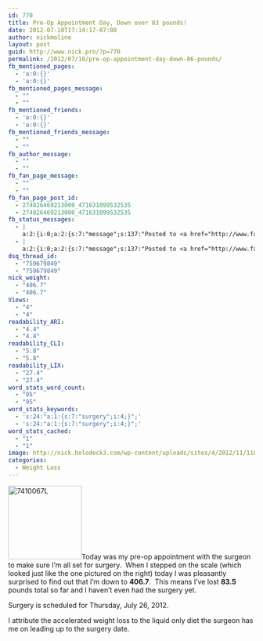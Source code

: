 ```yaml
---
id: 770
title: Pre-Op Appointment Day, Down over 83 pounds!
date: 2012-07-10T17:14:17-07:00
author: nickmoline
layout: post
guid: http://www.nick.pro/?p=770
permalink: /2012/07/10/pre-op-appointment-day-down-86-pounds/
fb_mentioned_pages:
  - 'a:0:{}'
  - 'a:0:{}'
fb_mentioned_pages_message:
  - ""
  - ""
fb_mentioned_friends:
  - 'a:0:{}'
  - 'a:0:{}'
fb_mentioned_friends_message:
  - ""
  - ""
fb_author_message:
  - ""
  - ""
fb_fan_page_message:
  - ""
  - ""
fb_fan_page_post_id:
  - 274826469213000_471631099532535
  - 274826469213000_471631099532535
fb_status_messages:
  - |
    a:2:{i:0;a:2:{s:7:"message";s:137:"Posted to <a href="http://www.facebook.com/274826469213000/posts/471631099532535" target="_blank">Nicholas Moline's Facebook Timeline</a>";s:5:"error";s:0:"";}i:1;a:2:{s:7:"message";s:385:"Failed posting to your Facebook Timeline. Error: {"message":"Object at URL 'http://www.nick.pro/2012/07/10/pre-op-appointment-day-down-86-pounds/' of type 'article' is invalid because it specifies multiple 'og:url' values: http://www.nick.pro/2012/07/10/pre-op-appointment-day-down-86-pounds/, http://www.nick.pro/2012/07/10/pre-op-appointment-day-down-86-pounds/.","type":"Exception"}";s:5:"error";s:1:"1";}}
  - |
    a:2:{i:0;a:2:{s:7:"message";s:137:"Posted to <a href="http://www.facebook.com/274826469213000/posts/471631099532535" target="_blank">Nicholas Moline's Facebook Timeline</a>";s:5:"error";s:0:"";}i:1;a:2:{s:7:"message";s:385:"Failed posting to your Facebook Timeline. Error: {"message":"Object at URL 'http://www.nick.pro/2012/07/10/pre-op-appointment-day-down-86-pounds/' of type 'article' is invalid because it specifies multiple 'og:url' values: http://www.nick.pro/2012/07/10/pre-op-appointment-day-down-86-pounds/, http://www.nick.pro/2012/07/10/pre-op-appointment-day-down-86-pounds/.","type":"Exception"}";s:5:"error";s:1:"1";}}
dsq_thread_id:
  - "759679849"
  - "759679849"
nick_weight:
  - "406.7"
  - "406.7"
Views:
  - "4"
  - "4"
readability_ARI:
  - "4.4"
  - "4.4"
readability_CLI:
  - "5.8"
  - "5.8"
readability_LIX:
  - "27.4"
  - "27.4"
word_stats_word_count:
  - "95"
  - "95"
word_stats_keywords:
  - 's:24:"a:1:{s:7:"surgery";i:4;}";'
  - 's:24:"a:1:{s:7:"surgery";i:4;}";'
word_stats_cached:
  - "1"
  - "1"
image: http://nick.holodeck3.com/wp-content/uploads/sites/4/2012/11/1186278_63432651-672x372.jpg
categories:
  - Weight Loss
---
```

[<img class="alignright size-thumbnail wp-image-774" title="7410067L" alt="7410067L" src="https://i1.wp.com/www.nick.pro/wp-content/uploads/2012/07/7410067L-150x150.jpg?resize=150%2C150&#038;ssl=1" width="150" height="150" data-recalc-dims="1" />](https://i2.wp.com/www.nick.pro/wp-content/uploads/2012/07/7410067L.jpg?ssl=1)Today was my pre-op appointment with the surgeon to make sure I&#8217;m all set for surgery.  When I stepped on the scale (which looked just like the one pictured on the right) today I was pleasantly surprised to find out that I&#8217;m down to **406.7**.  This means I&#8217;ve lost **83.5** pounds total so far and I haven&#8217;t even had the surgery yet.

Surgery is scheduled for Thursday, July 26, 2012.

I attribute the accelerated weight loss to the liquid only diet the surgeon has me on leading up to the surgery date.